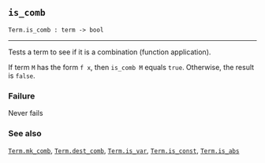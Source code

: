 ## `is_comb`

``` hol4
Term.is_comb : term -> bool
```

------------------------------------------------------------------------

Tests a term to see if it is a combination (function application).

If term `M` has the form `f x`, then `is_comb M` equals `true`.
Otherwise, the result is `false`.

### Failure

Never fails

### See also

[`Term.mk_comb`](#Term.mk_comb), [`Term.dest_comb`](#Term.dest_comb),
[`Term.is_var`](#Term.is_var), [`Term.is_const`](#Term.is_const),
[`Term.is_abs`](#Term.is_abs)
